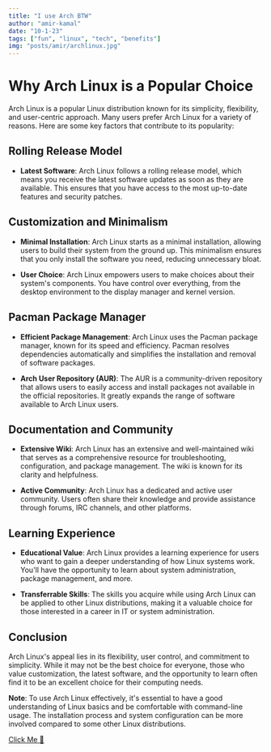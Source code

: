 ```yaml
---
title: "I use Arch BTW"
author: "amir-kamal"
date: "10-1-23"
tags: ["fun", "linux", "tech", "benefits"]
img: "posts/amir/archlinux.jpg"
---
```


# Why Arch Linux is a Popular Choice

Arch Linux is a popular Linux distribution known for its simplicity, flexibility, and user-centric approach. Many users prefer Arch Linux for a variety of reasons. Here are some key factors that contribute to its popularity:

## Rolling Release Model

- **Latest Software**: Arch Linux follows a rolling release model, which means you receive the latest software updates as soon as they are available. This ensures that you have access to the most up-to-date features and security patches.

## Customization and Minimalism

- **Minimal Installation**: Arch Linux starts as a minimal installation, allowing users to build their system from the ground up. This minimalism ensures that you only install the software you need, reducing unnecessary bloat.

- **User Choice**: Arch Linux empowers users to make choices about their system's components. You have control over everything, from the desktop environment to the display manager and kernel version.

## Pacman Package Manager

- **Efficient Package Management**: Arch Linux uses the Pacman package manager, known for its speed and efficiency. Pacman resolves dependencies automatically and simplifies the installation and removal of software packages.

- **Arch User Repository (AUR)**: The AUR is a community-driven repository that allows users to easily access and install packages not available in the official repositories. It greatly expands the range of software available to Arch Linux users.

## Documentation and Community

- **Extensive Wiki**: Arch Linux has an extensive and well-maintained wiki that serves as a comprehensive resource for troubleshooting, configuration, and package management. The wiki is known for its clarity and helpfulness.

- **Active Community**: Arch Linux has a dedicated and active user community. Users often share their knowledge and provide assistance through forums, IRC channels, and other platforms.

## Learning Experience

- **Educational Value**: Arch Linux provides a learning experience for users who want to gain a deeper understanding of how Linux systems work. You'll have the opportunity to learn about system administration, package management, and more.

- **Transferrable Skills**: The skills you acquire while using Arch Linux can be applied to other Linux distributions, making it a valuable choice for those interested in a career in IT or system administration.

## Conclusion

Arch Linux's appeal lies in its flexibility, user control, and commitment to simplicity. While it may not be the best choice for everyone, those who value customization, the latest software, and the opportunity to learn often find it to be an excellent choice for their computing needs.

**Note**: To use Arch Linux effectively, it's essential to have a good understanding of Linux basics and be comfortable with command-line usage. The installation process and system configuration can be more involved compared to some other Linux distributions.

[Click Me 🤗](https://www.youtube.com/watch?v=dQw4w9WgXcQ&pp=ygUIcmlja3JvbGw%3D)
